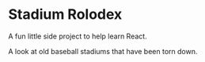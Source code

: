 # Stadium Rolodex

A fun little side project to help learn React.

A look at old baseball stadiums that have been torn down.
